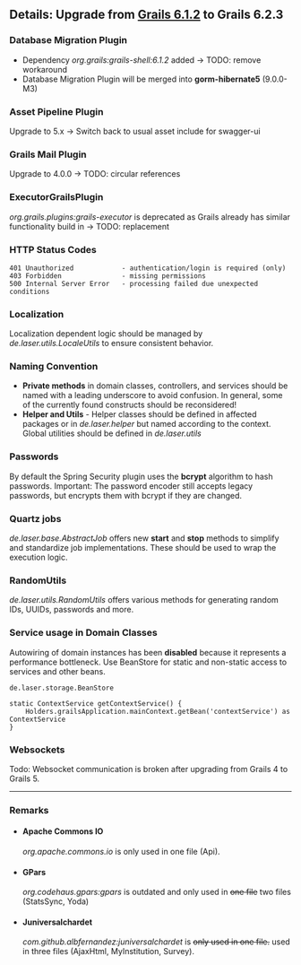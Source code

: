
## Details: Upgrade from [Grails 6.1.2](./grails6/details.md) to Grails 6.2.3

### Database Migration Plugin

 * Dependency *org.grails:grails-shell:6.1.2* added -> TODO: remove workaround
 * Database Migration Plugin will be merged into **gorm-hibernate5**  (9.0.0-M3)

### Asset Pipeline Plugin

Upgrade to 5.x -> Switch back to usual asset include for swagger-ui

### Grails Mail Plugin

Upgrade to 4.0.0 -> TODO: circular references

### ExecutorGrailsPlugin

*org.grails.plugins:grails-executor* is deprecated as Grails already has similar functionality build in -> TODO: replacement

### HTTP Status Codes

    401 Unauthorized            - authentication/login is required (only)
    403 Forbidden               - missing permissions   
    500 Internal Server Error   - processing failed due unexpected conditions

### Localization

Localization dependent logic should be managed by *de.laser.utils.LocaleUtils* to ensure consistent behavior.

### Naming Convention
  * **Private methods** in domain classes, controllers, and services should be named with a leading underscore to avoid confusion. 
    In general, some of the currently found constructs should be reconsidered!
  * **Helper and Utils** - Helper classes should be defined in affected packages or in *de.laser.helper* but named according to the context. Global utilities should be defined in *de.laser.utils*

### Passwords

By default the Spring Security plugin uses the **bcrypt** algorithm to hash passwords.
Important: The password encoder still accepts legacy passwords, but encrypts them with bcrypt if they are changed.

### Quartz jobs

*de.laser.base.AbstractJob* offers new **start** and **stop** methods to simplify and standardize job implementations. 
These should be used to wrap the execution logic.

### RandomUtils

*de.laser.utils.RandomUtils* offers various methods for generating random IDs, UUIDs, passwords and more.

### Service usage in Domain Classes

Autowiring of domain instances has been **disabled** because it represents a performance bottleneck.
Use BeanStore for static and non-static access to services and other beans.

    de.laser.storage.BeanStore

    static ContextService getContextService() {
        Holders.grailsApplication.mainContext.getBean('contextService') as ContextService
    }

### Websockets

Todo: Websocket communication is broken after upgrading from Grails 4 to Grails 5.

***  

### Remarks

* #### Apache Commons IO

    *org.apache.commons.io* is only used in one file (Api).

* #### GPars

    *org.codehaus.gpars:gpars* is outdated and only used in ~~one file~~ two files (StatsSync, Yoda)

* #### Juniversalchardet

    *com.github.albfernandez:juniversalchardet* is ~~only used in one file.~~ used in three files  (AjaxHtml, MyInstitution, Survey).



